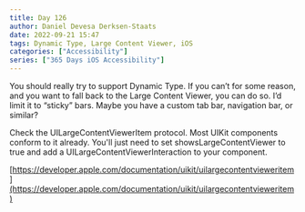 ```yaml
---
title: Day 126
author: Daniel Devesa Derksen-Staats
date: 2022-09-21 15:47
tags: Dynamic Type, Large Content Viewer, iOS
categories: ["Accessibility"]
series: ["365 Days iOS Accessibility"]
---
```


You should really try to support Dynamic Type. If you can’t for some reason, and you want to fall back to the Large Content Viewer, you can do so. I’d limit it to “sticky” bars. Maybe you have a custom tab bar, navigation bar, or similar?

Check the UILargeContentViewerItem protocol. Most UIKit components conform to it already. You'll just need to set showsLargeContentViewer to true and add a UILargeContentViewerInteraction to your component.   

[https://developer.apple.com/documentation/uikit/uilargecontentvieweritem](https://developer.apple.com/documentation/uikit/uilargecontentvieweritem)



